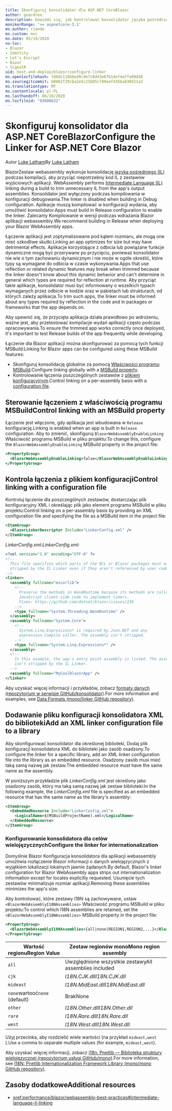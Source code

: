 ```yaml
---
title: Skonfiguruj konsolidator dla ASP.NET CoreBlazor
author: guardrex
description: Dowiedz się, jak kontrolować konsolidator języka pośredniego (IL) podczas kompilowania Blazor aplikacji.
monikerRange: '>= aspnetcore-3.1'
ms.author: riande
ms.custom: mvc
ms.date: 05/19/2020
no-loc:
- Blazor
- Identity
- Let's Encrypt
- Razor
- SignalR
uid: host-and-deploy/blazor/configure-linker
ms.openlocfilehash: fd8dc118b8ed9c9e7c0d43e67b14ef4affa09d48
ms.sourcegitcommit: b0062f29cba2e5c21b95cf89eaf435ba830d11a3
ms.translationtype: MT
ms.contentlocale: pl-PL
ms.lasthandoff: 06/16/2020
ms.locfileid: "83608632"
---
```

# <a name="configure-the-linker-for-aspnet-core-blazor"></a><span data-ttu-id="d2282-103">Skonfiguruj konsolidator dla ASP.NET CoreBlazor</span><span class="sxs-lookup"><span data-stu-id="d2282-103">Configure the Linker for ASP.NET Core Blazor</span></span>

<span data-ttu-id="d2282-104">Autor [Luke Latham](https://github.com/guardrex)</span><span class="sxs-lookup"><span data-stu-id="d2282-104">By [Luke Latham](https://github.com/guardrex)</span></span>

Blazor<span data-ttu-id="d2282-105">Zestaw webassembly wykonuje konsolidację [języka pośredniego (IL)](/dotnet/standard/managed-code#intermediate-language--execution) podczas kompilacji, aby przyciąć niepotrzebny kod IL z zestawów wyjściowych aplikacji.</span><span class="sxs-lookup"><span data-stu-id="d2282-105"> WebAssembly performs [Intermediate Language (IL)](/dotnet/standard/managed-code#intermediate-language--execution) linking during a build to trim unnecessary IL from the app's output assemblies.</span></span> <span data-ttu-id="d2282-106">Konsolidator jest wyłączony podczas kompilowania w konfiguracji debugowania.</span><span class="sxs-lookup"><span data-stu-id="d2282-106">The linker is disabled when building in Debug configuration.</span></span> <span data-ttu-id="d2282-107">Aplikacje muszą kompilować w konfiguracji wydania, aby umożliwić konsolidator.</span><span class="sxs-lookup"><span data-stu-id="d2282-107">Apps must build in Release configuration to enable the linker.</span></span> <span data-ttu-id="d2282-108">Zalecamy Kompilowanie w wersji podczas wdrażania Blazor aplikacji webassembly.</span><span class="sxs-lookup"><span data-stu-id="d2282-108">We recommend building in Release when deploying your Blazor WebAssembly apps.</span></span> 

<span data-ttu-id="d2282-109">Łączenie aplikacji jest zoptymalizowane pod kątem rozmiaru, ale mogą one mieć szkodliwe skutki.</span><span class="sxs-lookup"><span data-stu-id="d2282-109">Linking an app optimizes for size but may have detrimental effects.</span></span> <span data-ttu-id="d2282-110">Aplikacje korzystające z odbicia lub powiązane funkcje dynamiczne mogą być przerywane po przycięciu, ponieważ konsolidator nie wie o tym zachowaniu dynamicznym i nie może w ogóle określić, które typy są wymagane do odbicia w czasie wykonywania.</span><span class="sxs-lookup"><span data-stu-id="d2282-110">Apps that use reflection or related dynamic features may break when trimmed because the linker doesn't know about this dynamic behavior and can't determine in general which types are required for reflection at runtime.</span></span> <span data-ttu-id="d2282-111">Aby przyciąć takie aplikacje, konsolidator musi być informowany o wszelkich typach wymaganych przez odbicie w kodzie oraz w pakietach lub strukturach, od których zależy aplikacja.</span><span class="sxs-lookup"><span data-stu-id="d2282-111">To trim such apps, the linker must be informed about any types required by reflection in the code and in packages or frameworks that the app depends on.</span></span> 

<span data-ttu-id="d2282-112">Aby upewnić się, że przycięta aplikacja działa prawidłowo po wdrożeniu, ważne jest, aby przetestować kompilacje wydań aplikacji często podczas opracowywania.</span><span class="sxs-lookup"><span data-stu-id="d2282-112">To ensure the trimmed app works correctly once deployed, it's important to test Release builds of the app frequently while developing.</span></span>

<span data-ttu-id="d2282-113">Łączenie dla Blazor aplikacji można skonfigurować za pomocą tych funkcji MSBuild:</span><span class="sxs-lookup"><span data-stu-id="d2282-113">Linking for Blazor apps can be configured using these MSBuild features:</span></span>

* <span data-ttu-id="d2282-114">Skonfiguruj konsolidację globalnie za pomocą [Właściwości programu MSBuild](#control-linking-with-an-msbuild-property).</span><span class="sxs-lookup"><span data-stu-id="d2282-114">Configure linking globally with a [MSBuild property](#control-linking-with-an-msbuild-property).</span></span>
* <span data-ttu-id="d2282-115">Kontrolowanie łączenia poszczególnych zestawów z [plikiem konfiguracyjnym](#control-linking-with-a-configuration-file).</span><span class="sxs-lookup"><span data-stu-id="d2282-115">Control linking on a per-assembly basis with a [configuration file](#control-linking-with-a-configuration-file).</span></span>

## <a name="control-linking-with-an-msbuild-property"></a><span data-ttu-id="d2282-116">Sterowanie łączeniem z właściwością programu MSBuild</span><span class="sxs-lookup"><span data-stu-id="d2282-116">Control linking with an MSBuild property</span></span>

<span data-ttu-id="d2282-117">Łączenie jest włączone, gdy aplikacja jest wbudowana w `Release` konfigurację.</span><span class="sxs-lookup"><span data-stu-id="d2282-117">Linking is enabled when an app is built in `Release` configuration.</span></span> <span data-ttu-id="d2282-118">Aby to zmienić, skonfiguruj `BlazorWebAssemblyEnableLinking` Właściwość programu MSBuild w pliku projektu:</span><span class="sxs-lookup"><span data-stu-id="d2282-118">To change this, configure the `BlazorWebAssemblyEnableLinking` MSBuild property in the project file:</span></span>

```xml
<PropertyGroup>
  <BlazorWebAssemblyEnableLinking>false</BlazorWebAssemblyEnableLinking>
</PropertyGroup>
```

## <a name="control-linking-with-a-configuration-file"></a><span data-ttu-id="d2282-119">Kontrola łączenia z plikiem konfiguracji</span><span class="sxs-lookup"><span data-stu-id="d2282-119">Control linking with a configuration file</span></span>

<span data-ttu-id="d2282-120">Kontroluj łączenie dla poszczególnych zestawów, dostarczając plik konfiguracyjny XML i określając plik jako element programu MSBuild w pliku projektu:</span><span class="sxs-lookup"><span data-stu-id="d2282-120">Control linking on a per-assembly basis by providing an XML configuration file and specifying the file as a MSBuild item in the project file:</span></span>

```xml
<ItemGroup>
  <BlazorLinkerDescriptor Include="LinkerConfig.xml" />
</ItemGroup>
```

<span data-ttu-id="d2282-121">*LinkerConfig.xml*:</span><span class="sxs-lookup"><span data-stu-id="d2282-121">*LinkerConfig.xml*:</span></span>

```xml
<?xml version="1.0" encoding="UTF-8" ?>
<!--
  This file specifies which parts of the BCL or Blazor packages must not be
  stripped by the IL Linker even if they aren't referenced by user code.
-->
<linker>
  <assembly fullname="mscorlib">
    <!--
      Preserve the methods in WasmRuntime because its methods are called by 
      JavaScript client-side code to implement timers.
      Fixes: https://github.com/dotnet/blazor/issues/239
    -->
    <type fullname="System.Threading.WasmRuntime" />
  </assembly>
  <assembly fullname="System.Core">
    <!--
      System.Linq.Expressions* is required by Json.NET and any 
      expression.Compile caller. The assembly isn't stripped.
    -->
    <type fullname="System.Linq.Expressions*" />
  </assembly>
  <!--
    In this example, the app's entry point assembly is listed. The assembly
    isn't stripped by the IL Linker.
  -->
  <assembly fullname="MyCoolBlazorApp" />
</linker>
```

<span data-ttu-id="d2282-122">Aby uzyskać więcej informacji i przykładów, zobacz [formaty danych (repozytorium w serwisie GitHub/konsolidator)](https://github.com/mono/linker/blob/master/docs/data-formats.md).</span><span class="sxs-lookup"><span data-stu-id="d2282-122">For more information and examples, see [Data Formats (mono/linker GitHub repository)](https://github.com/mono/linker/blob/master/docs/data-formats.md).</span></span>

## <a name="add-an-xml-linker-configuration-file-to-a-library"></a><span data-ttu-id="d2282-123">Dodawanie pliku konfiguracji konsolidatora XML do biblioteki</span><span class="sxs-lookup"><span data-stu-id="d2282-123">Add an XML linker configuration file to a library</span></span>

<span data-ttu-id="d2282-124">Aby skonfigurować konsolidator dla określonej biblioteki, Dodaj plik konfiguracji konsolidatora XML do biblioteki jako zasób osadzony.</span><span class="sxs-lookup"><span data-stu-id="d2282-124">To configure the linker for a specific library, add an XML linker configuration file into the library as an embedded resource.</span></span> <span data-ttu-id="d2282-125">Osadzony zasób musi mieć taką samą nazwę jak zestaw.</span><span class="sxs-lookup"><span data-stu-id="d2282-125">The embedded resource must have the same name as the assembly.</span></span>

<span data-ttu-id="d2282-126">W poniższym przykładzie plik *LinkerConfig.xml* jest określony jako osadzony zasób, który ma taką samą nazwę jak zestaw biblioteki:</span><span class="sxs-lookup"><span data-stu-id="d2282-126">In the following example, the *LinkerConfig.xml* file is specified as an embedded resource that has the same name as the library's assembly:</span></span>

```xml
<ItemGroup>
  <EmbeddedResource Include="LinkerConfig.xml">
    <LogicalName>$(MSBuildProjectName).xml</LogicalName>
  </EmbeddedResource>
</ItemGroup>
```

### <a name="configure-the-linker-for-internationalization"></a><span data-ttu-id="d2282-127">Konfigurowanie konsolidatora dla celów wielojęzycznych</span><span class="sxs-lookup"><span data-stu-id="d2282-127">Configure the linker for internationalization</span></span>

<span data-ttu-id="d2282-128">Domyślnie Blazor Konfiguracja konsolidatora dla aplikacji webassembly umożliwia rozłączenie Blazor informacji o danych wielojęzycznych z wyjątkiem lokalizacji lokalnych jawnie żądanych.</span><span class="sxs-lookup"><span data-stu-id="d2282-128">By default, Blazor's linker configuration for Blazor WebAssembly apps strips out internationalization information except for locales explicitly requested.</span></span> <span data-ttu-id="d2282-129">Usunięcie tych zestawów minimalizuje rozmiar aplikacji.</span><span class="sxs-lookup"><span data-stu-id="d2282-129">Removing these assemblies minimizes the app's size.</span></span>

<span data-ttu-id="d2282-130">Aby kontrolować, które zestawy I18N są zachowywane, ustaw `<BlazorWebAssemblyI18NAssemblies>` Właściwość programu MSBuild w pliku projektu:</span><span class="sxs-lookup"><span data-stu-id="d2282-130">To control which I18N assemblies are retained, set the `<BlazorWebAssemblyI18NAssemblies>` MSBuild property in the project file:</span></span>

```xml
<PropertyGroup>
  <BlazorWebAssemblyI18NAssemblies>{all|none|REGION1,REGION2,...}</BlazorWebAssemblyI18NAssemblies>
</PropertyGroup>
```

| <span data-ttu-id="d2282-131">Wartość regionu</span><span class="sxs-lookup"><span data-stu-id="d2282-131">Region Value</span></span>     | <span data-ttu-id="d2282-132">Zestaw regionów mono</span><span class="sxs-lookup"><span data-stu-id="d2282-132">Mono region assembly</span></span>    |
| ---------------- | ----------------------- |
| `all`            | <span data-ttu-id="d2282-133">Uwzględnione wszystkie zestawy</span><span class="sxs-lookup"><span data-stu-id="d2282-133">All assemblies included</span></span> |
| `cjk`            | <span data-ttu-id="d2282-134">*I18N.CJK.dll*</span><span class="sxs-lookup"><span data-stu-id="d2282-134">*I18N.CJK.dll*</span></span>          |
| `mideast`        | <span data-ttu-id="d2282-135">*I18N.MidEast.dll*</span><span class="sxs-lookup"><span data-stu-id="d2282-135">*I18N.MidEast.dll*</span></span>      |
| <span data-ttu-id="d2282-136">`none`wartooć</span><span class="sxs-lookup"><span data-stu-id="d2282-136">`none` (default)</span></span> | <span data-ttu-id="d2282-137">Brak</span><span class="sxs-lookup"><span data-stu-id="d2282-137">None</span></span>                    |
| `other`          | <span data-ttu-id="d2282-138">*I18N.Other.dll*</span><span class="sxs-lookup"><span data-stu-id="d2282-138">*I18N.Other.dll*</span></span>        |
| `rare`           | <span data-ttu-id="d2282-139">*I18N.Rare.dll*</span><span class="sxs-lookup"><span data-stu-id="d2282-139">*I18N.Rare.dll*</span></span>         |
| `west`           | <span data-ttu-id="d2282-140">*I18N.West.dll*</span><span class="sxs-lookup"><span data-stu-id="d2282-140">*I18N.West.dll*</span></span>         |

<span data-ttu-id="d2282-141">Użyj przecinka, aby rozdzielić wiele wartości (na przykład `mideast,west` ).</span><span class="sxs-lookup"><span data-stu-id="d2282-141">Use a comma to separate multiple values (for example, `mideast,west`).</span></span>

<span data-ttu-id="d2282-142">Aby uzyskać więcej informacji, zobacz [i18n: Pnetlib — Biblioteka struktury wielojęzycznej (repozytorium usługi GitHub/mono)](https://github.com/mono/mono/tree/master/mcs/class/I18N).</span><span class="sxs-lookup"><span data-stu-id="d2282-142">For more information, see [I18N: Pnetlib Internationalization Framework Library (mono/mono GitHub repository)](https://github.com/mono/mono/tree/master/mcs/class/I18N).</span></span>

## <a name="additional-resources"></a><span data-ttu-id="d2282-143">Zasoby dodatkowe</span><span class="sxs-lookup"><span data-stu-id="d2282-143">Additional resources</span></span>

* <xref:performance/blazor/webassembly-best-practices#intermediate-language-il-linking>
